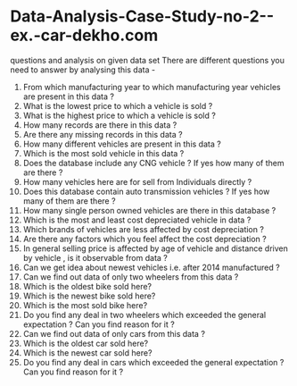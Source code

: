 # Data-Analysis-Case-Study-no-2--ex.-car-dekho.com
questions and  analysis on given data set
There are different questions you need to answer by analysing this data -
1. From which manufacturing year to which manufacturing year vehicles are present in this data ?
2. What is the lowest price to which a vehicle is sold ?
3. What is the highest price to which a vehicle is sold ?
4. How many records are there in this data ?
5. Are there any missing records in this data ?
6. How many different vehicles are present in this data ?
7. Which is the most sold vehicle in this data ?
8. Does the database include any CNG vehicle ? If yes how many of them are there ?
9. How many vehicles here are for sell from Individuals directly ?
10. Does this database contain auto transmission vehicles ? If yes how many of them are there ?
11. How many single person owned vehicles are there in this database ?
12. Which is the most and least cost depreciated vehicle in data ?
13. Which brands of vehicles are less affected by cost depreciation ?
14. Are there any factors which you feel affect the cost depreciation ?
15. In general selling price is affected by age of vehicle and distance driven by vehicle , is it observable from data ?
16. Can we get idea about newest vehicles i.e. after 2014 manufactured ?
17. Can we find out data of only two wheelers from this data ?
18. Which is the oldest bike sold here?
19. Which is the newest bike sold here?
20. Which is the most sold bike here?
21. Do you find any deal in two wheelers which exceeded the general expectation ? Can you find reason for it ?
22. Can we find out data of only cars from this data ?
23. Which is the oldest car sold here?
24. Which is the newest car sold here?
25. Do you find any deal in cars which exceeded the general expectation ? Can you find reason for it ?
